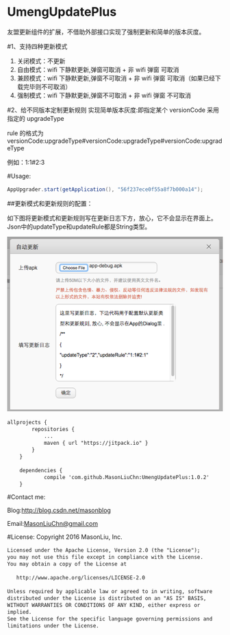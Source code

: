 # UmengUpdatePlus

友盟更新组件的扩展，不借助外部接口实现了强制更新和简单的版本灰度。


#1、支持四种更新模式
1. 关闭模式：不更新
2. 自由模式：wifi 下静默更新,弹窗可取消  +   非 wifi 弹窗 可取消
3. 兼顾模式：wifi 下静默更新,弹窗不可取消 +   非 wifi 弹窗 可取消（如果已经下载完毕则不可取消）
4. 强制模式：wifi 下静默更新,弹窗不可取消 +   非 wifi 弹窗 不可取消

#2、给不同版本定制更新规则
实现简单版本灰度:即指定某个 versionCode 采用指定的 upgradeType

rule 的格式为versionCode:upgradeType#versionCode:upgradeType#versionCode:upgradeType

例如：1:1#2:3

#Usage: 
```java
AppUpgrader.start(getApplication(), "56f237ece0f55a8f7b000a14");
```
##更新模式和更新规则的配置：

如下图将更新模式和更新规则写在更新日志下方，放心，它不会显示在界面上。Json中的updateType和updateRule都是String类型。

<img src="https://github.com/MasonLiuChn/UmengUpdatePlus/raw/master/app/doc/1.png"/>

```goovy
allprojects {
		repositories {
			...
			maven { url "https://jitpack.io" }
		}
	}
	
	dependencies {
	        compile 'com.github.MasonLiuChn:UmengUpdatePlus:1.0.2'
	}
```

#Contact me:

Blog:http://blog.csdn.net/masonblog

Email:MasonLiuChn@gmail.com

#License:
    Copyright 2016 MasonLiu, Inc.

    Licensed under the Apache License, Version 2.0 (the "License");
    you may not use this file except in compliance with the License.
    You may obtain a copy of the License at

       http://www.apache.org/licenses/LICENSE-2.0

    Unless required by applicable law or agreed to in writing, software
    distributed under the License is distributed on an "AS IS" BASIS,
    WITHOUT WARRANTIES OR CONDITIONS OF ANY KIND, either express or implied.
    See the License for the specific language governing permissions and
    limitations under the License.


